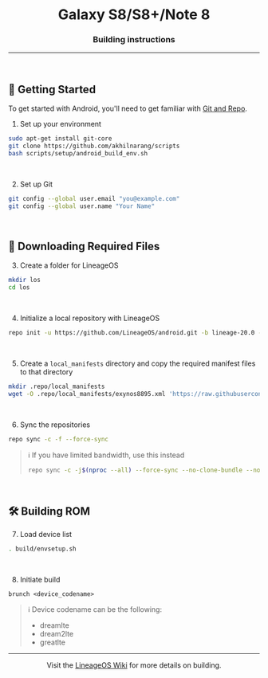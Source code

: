 
<h1 align="center">
  Galaxy S8/S8+/Note 8
</h1>
<h3 align="center">
  Building instructions
</h3>
<hr>
<br>

## 🚀 Getting Started
To get started with Android, you'll need to get familiar with [Git and Repo](https://source.android.com/source/using-repo.html).

1. Set up your environment
```bash
sudo apt-get install git-core
git clone https://github.com/akhilnarang/scripts
bash scripts/setup/android_build_env.sh
```
<br>

2. Set up Git
```bash
git config --global user.email "you@example.com"
git config --global user.name "Your Name"
```
<br>

## 📁 Downloading Required Files
3. Create a folder for LineageOS
```bash
mkdir los
cd los
```
<br>

4. Initialize a local repository with LineageOS
```bash
repo init -u https://github.com/LineageOS/android.git -b lineage-20.0 --depth=1
```
<br>

5. Create a `local_manifests` directory and copy the required manifest files to that directory
```bash
mkdir .repo/local_manifests
wget -O .repo/local_manifests/exynos8895.xml 'https://raw.githubusercontent.com/ItsPi3141/samsung_exynos8895_manifest/lineage-20.0/exynos8895.xml'
```
<br>

6. Sync the repositories
```bash
repo sync -c -f --force-sync
```
> ℹ️ If you have limited bandwidth, use this instead
> ```bash
> repo sync -c -j$(nproc --all) --force-sync --no-clone-bundle --no-tags
> ```
<br>

## 🛠️ Building ROM
7. Load device list
```bash
. build/envsetup.sh
```
<br>

8. Initiate build
```
brunch <device_codename>
```
> ℹ️ Device codename can be the following:
> - dreamlte
> - dream2lte
> - greatlte

<hr>
<p align="center">
  Visit the <a href="https://wiki.lineageos.org">LineageOS Wiki</a> for more details on building.
</p>
